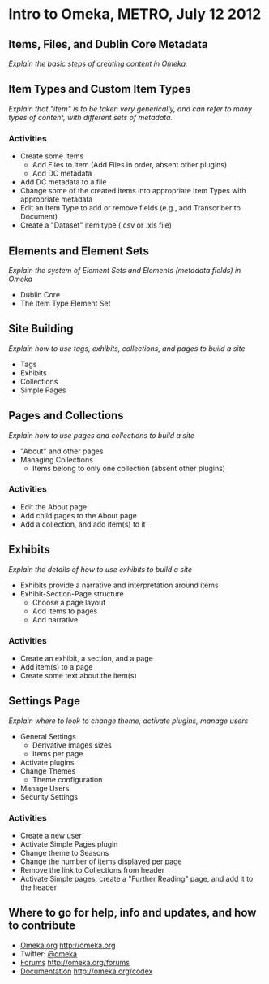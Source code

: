 # Intro to Omeka, METRO, July 12 2012


## Items, Files, and Dublin Core Metadata
_Explain the basic steps of creating content in Omeka._

## Item Types and Custom Item Types
_Explain that "item" is to be taken very generically, and can refer to many types of content, with different sets of metadata._

### Activities

* Create some Items
	* Add Files to Item (Add Files in order, absent other plugins)
	* Add DC metadata
* Add DC metadata to a file
* Change some of the created items into appropriate Item Types with appropriate metadata
* Edit an Item Type to add or remove fields (e.g., add Transcriber to Document)
* Create a "Dataset" item type (.csv or .xls file)

## Elements and Element Sets
_Explain the system of Element Sets and Elements (metadata fields) in Omeka_

* Dublin Core
* The Item Type Element Set

## Site Building
_Explain how to use tags, exhibits, collections, and pages to build a site_

* Tags
* Exhibits
* Collections
* Simple Pages


## Pages and Collections
_Explain how to use pages and collections to build a site_

* "About" and other pages
* Managing Collections
	* Items belong to only one collection (absent other plugins)

### Activities

* Edit the About page
* Add child pages to the About page
* Add a collection, and add item(s) to it


## Exhibits
_Explain the details of how to use exhibits to build a site_

* Exhibits provide a narrative and interpretation around items
* Exhibit-Section-Page structure
	* Choose a page layout
	* Add items to pages
	* Add narrative

### Activities

* Create an exhibit, a section, and a page
* Add item(s) to a page
* Create some text about the item(s)

## Settings Page
_Explain where to look to change theme, activate plugins, manage users_ 

* General Settings
	* Derivative images sizes
	* Items per page
* Activate plugins
* Change Themes
	* Theme configuration
* Manage Users
* Security Settings

### Activities

* Create a new user
* Activate Simple Pages plugin
* Change theme to Seasons
* Change the number of items displayed per page
* Remove the link to Collections from header
* Activate Simple pages, create a "Further Reading" page, and add it to the header


## Where to go for help, info and updates, and how to contribute

* [Omeka.org](http://omeka.org) http://omeka.org
* Twitter: [@omeka](http://twitter.com/omeka)
* [Forums](http://omeka.org/forums) http://omeka.org/forums
* [Documentation](http://omeka.org/codex) http://omeka.org/codex




